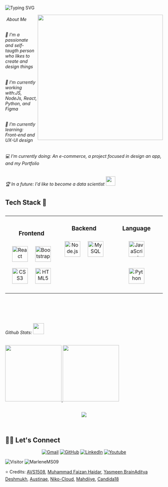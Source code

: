 

<div>    

 <img src="https://readme-typing-svg.demolab.com?font=Georgia&weight=800&pause=1000&size=33&color=042D5E&width=370&height=100&lines=<Hello>+%2C+I'm+ Vanessa+%F0%9F%91%8B" alt="Typing SVG" /></a>
</p>
 <picture> <img align="right" src="https://mir-s3-cdn-cf.behance.net/project_modules/disp/601014116770475.6068beff4640a.gif" width = 400px></picture>
 <p align="left">
       
       
<h6>&nbsp;About Me </h6>
<h6> 💬 I'm a passionate and self-taugth person who likes to create and design things </h3>
<h6> 🧙‍ I'm currently working with:JS, NodeJs, React, Python, and Figma </h6>
<h6>🌱 I’m currently learning: Front-end and UX-UI design</h6>
<h6> 💻 I'm currently doing: An e-commerce, a project focused in design an app, and my Portfolio </h6>
<h6>🏆 In a future: I'd like to become a data scientist <img src="https://github.com/TheDudeThatCode/TheDudeThatCode/blob/master/Assets/Developer.gif" width="30px"><h6>
       
<h2 align= "left"> Tech Stack 🔧<h2>

<table align="center">
<tr><td align="top" width="33%">

<h3 align="center">Frontend </h3>
<div align="center">  
<a href="https://reactjs.org/" target="_blank"><img style="margin: 10px" src="https://profilinator.rishav.dev/skills-assets/react-original-wordmark.svg" alt="React" height="50" /></a>  
<a href="https://getbootstrap.com/docs/3.4/javascript/" target="_blank"><img style="margin: 10px" src="https://profilinator.rishav.dev/skills-assets/bootstrap-plain.svg" alt="Bootstrap" height="50" /></a>  
<a href="https://www.w3schools.com/css/" target="_blank"><img style="margin: 10px" src="https://profilinator.rishav.dev/skills-assets/css3-original-wordmark.svg" alt="CSS3" height="50" /></a>  
<a href="https://en.wikipedia.org/wiki/HTML5" target="_blank"><img style="margin: 10px" src="https://profilinator.rishav.dev/skills-assets/html5-original-wordmark.svg" alt="HTML5" height="50" /></a>  

</div>

</td><td valign="top" width="33%">



<h3 align="center">Backend </h3>
<div align="center">  
<a href="https://nodejs.org/" target="_blank"><img style="margin: 10px" src="https://profilinator.rishav.dev/skills-assets/nodejs-original-wordmark.svg" alt="Node.js" height="50" /></a>  
<a href="https://www.mysql.com/" target="_blank"><img style="margin: 10px" src="https://profilinator.rishav.dev/skills-assets/mysql-original-wordmark.svg" alt="MySQL" height="50" /></a>  
</div>

</td><td valign="top" width="33%">



<h3 align="center">Language </h3>
<div align="center">  
<a href="https://www.javascript.com/" target="_blank"><img style="margin: 10px" src="https://profilinator.rishav.dev/skills-assets/javascript-original.svg" alt="JavaScript" height="50" /></a>  

<a href="https://www.python.org/" target="_blank"><img style="margin: 10px" src="https://profilinator.rishav.dev/skills-assets/python-original.svg" alt="Python" height="50" /></a>  
</div>

</td></tr></table>

<br>  
 </div>  
  <div>
  <br> <h6> Github Stats: <img src = "https://i.pinimg.com/originals/65/c4/f4/65c4f452571be1261e9c623f7da488ac.gif" width = 35px> </h6>
<a href="https://github.com/MarleneMS09" />
  <img height="180em" src="https://github-readme-stats.vercel.app/api?username=MarleneMS09&theme=buefy&show_icons=true" />
  <img height="180em" src="https://github-readme-stats.vercel.app/api/top-langs/?username=MarleneMS09&theme=buefy&layout=compact" />
</a>
 <br>
 <br>
<p align="center">
  <img align="center" src="https://github-readme-streak-stats.herokuapp.com/?user=MarleneMS09&theme=dark&hide_border=true"/>  
</p>   
</div>
<br>
 
 
 
 
   ## 🙋‍♀️ Let's Connect
<p align="center">
	<a href="mailto:marlenemsanchez05@gmail.com"><img src="https://img.icons8.com/bubbles/50/000000/gmail.png" alt="Gmail"/></a>
	<a href="https://github.com/MarleneMS09"><img src="https://img.icons8.com/bubbles/50/000000/github.png" alt="GitHub"/></a>
	<a href="https://www.linkedin.com/in/vanessamarlenemorfinsanchez/"><img src="https://img.icons8.com/bubbles/50/000000/linkedin.png" alt="LinkedIn"/></a>
	<a href="https://www.youtube.com/channel/UCpfIuDl1aVmxScz1KatI5XA"><img src="https://img.icons8.com/bubbles/50/000000/youtube.png" alt="Youtube"/></a> 

 
 
 
 
 ![Visitor](https://visitor-badge.laobi.icu/badge?page_id=MarlenemS09.repoName) <img src="https://komarev.com/ghpvc/?username=MarleneMS097" alt="MarleneMS09" />


⭐️ Credits:  [AVS1508](https://github.com/AVS1508), [Muhammad Faizan Haidar](https://github.com/muhammadfaizanhaidar), [Yasmeen Brain](https://github.com/YasPHP)[Aditya Deshmukh](https://github.com/Aditya664), [Austinae](https://github.com/Austinae), [Niko-Cloud](https://github.com/Niko-Cloud), [Mahdiiye](https://github.com/Mahdiiye), [Candida18](https://github.com/Candida18)

